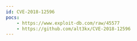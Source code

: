 ```yaml
---
id: CVE-2018-12596
pocs: 
    - https://www.exploit-db.com/raw/45577
    - https://github.com/alt3kx/CVE-2018-12596
---
```

